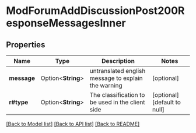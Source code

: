 # ModForumAddDiscussionPost200ResponseMessagesInner

## Properties

Name | Type | Description | Notes
------------ | ------------- | ------------- | -------------
**message** | Option<**String**> | untranslated english message to explain the warning | [optional]
**r#type** | Option<**String**> | The classification to be used in the client side | [optional][default to null]

[[Back to Model list]](../README.md#documentation-for-models) [[Back to API list]](../README.md#documentation-for-api-endpoints) [[Back to README]](../README.md)


